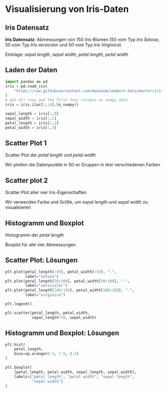 # Visualisierung von Iris-Daten

## Iris Datensatz

**Iris Datensatz**: Abmessungen von 150 Iris-Blumen (50 vom Typ _Iris Setosa_, 50 vom Typ _Iris versicolor_ und 50 vom Typ _Iris Virginica_)

Einträge: _sepal length_, _sepal width_, _petal length_, _petal width_

## Laden der Daten

```py
import pandas as pd
iris = pd.read_csv(
    "https://raw.githubusercontent.com/mwaskom/seaborn-data/master/iris.csv"
)
# get all rows and the first four columns as numpy data
iris = iris.iloc[:,:4].to_numpy()

sepal_length = iris[:,0]
sepal_width = iris[:,1]
petal_length = iris[:,2]
petal_width = iris[:,3]
```

## Scatter Plot 1

Scatter Plot der _petal length_ und _petal width_

Wir plotten die Datenpunkte in 50-er Gruppen in drei verschiedenen Farben

## Scatter plot 2

Scatter Plot aller vier Iris-Eigenschaften

Wir verwenden Farbe und Größe, um _sepal length_ und _sepal width_ zu visualisieren

## Histogramm und Boxplot

Histogramm der _petal length_

Boxplot für alle vier Abmessungen

## Scatter Plot: Lösungen

```py
plt.plot(petal_length[:50], petal_width[:50], ".",
         label="setosa")
plt.plot(petal_length[50:100], petal_width[50:100], ".",
         label="versicolor")
plt.plot(petal_length[100:150], petal_width[100:150], ".",
         label="virginica")

plt.legend()
```

```py
plt.scatter(petal_length, petal_width,
            sepal_length*10, sepal_width)
```

## Histogramm und Boxplot: Lösungen

```py
plt.hist(
    petal_length,
    bins=np.arange(0.5, 7.5, 0.5)
)
```

```py
plt.boxplot(
    [petal_length, petal_width, sepal_length, sepal_width],
    labels=["petal length", "petal width", "sepal length",
            "sepal width"]
)
```

